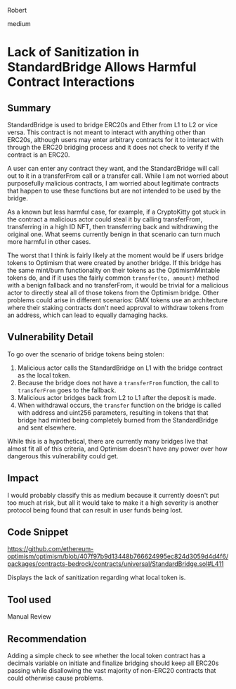 Robert

medium

# Lack of Sanitization in StandardBridge Allows Harmful Contract Interactions

## Summary
StandardBridge is used to bridge ERC20s and Ether from L1 to L2 or vice versa. This contract is not meant to interact with anything other than ERC20s, although users may enter arbitrary contracts for it to interact with through the ERC20 bridging process and it does not check to verify if the contract is an ERC20.

A user can enter any contract they want, and the StandardBridge will call out to it in a transferFrom call or a transfer call. While I am not worried about purposefully malicious contracts, I am worried about legitimate contracts that happen to use these functions but are not intended to be used by the bridge.

As a known but less harmful case, for example, if a CryptoKitty got stuck in the contract a malicious actor could steal it by calling transferFrom, transferring in a high ID NFT, then transferring back and withdrawing the original one. What seems currently benign in that scenario can turn much more harmful in other cases. 

The worst that I think is fairly likely at the moment would be if users bridge tokens to Optimism that were created by another bridge. If this bridge has the same mint/burn functionality on their tokens as the OptimismMintable tokens do, and if it uses the fairly common `transfer(to, amount)` method with a benign fallback and no transferFrom, it would be trivial for a malicious actor to directly steal all of those tokens from the Optimism bridge. Other problems could arise in different scenarios: GMX tokens use an architecture where their staking contracts don't need approval to withdraw tokens from an address, which can lead to equally damaging hacks.

## Vulnerability Detail
To go over the scenario of bridge tokens being stolen:
1. Malicious actor calls the StandardBridge on L1 with the bridge contract as the local token.
2. Because the bridge does not have a `transferFrom` function, the call to `transferFrom` goes to the fallback.
3. Malicious actor bridges back from L2 to L1 after the deposit is made.
4. When withdrawal occurs, the `transfer` function on the bridge is called with address and uint256 parameters, resulting in tokens that that bridge had minted being completely burned from the StandardBridge and sent elsewhere.

While this is a hypothetical, there are currently many bridges live that almost fit all of this criteria, and Optimism doesn't have any power over how dangerous this vulnerability could get.

## Impact
I would probably classify this as medium because it currently doesn't put too much at risk, but all it would take to make it a high severity is another protocol being found that can result in user funds being lost.

## Code Snippet
https://github.com/ethereum-optimism/optimism/blob/407f97b9d13448b766624995ec824d3059d4d4f6/packages/contracts-bedrock/contracts/universal/StandardBridge.sol#L411

Displays the lack of sanitization regarding what local token is.

## Tool used
Manual Review

## Recommendation
Adding a simple check to see whether the local token contract has a decimals variable on initiate and finalize bridging should keep all ERC20s passing while disallowing the vast majority of non-ERC20 contracts that could otherwise cause problems.